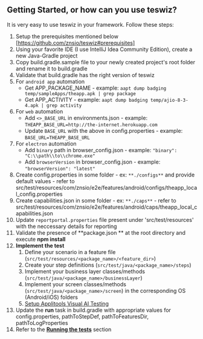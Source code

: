 ## Getting Started, or how can you use teswiz?
It is very easy to use teswiz in your framework.
Follow these steps:
1. Setup the prerequisites mentioned below [https://github.com/znsio/teswiz#prerequisites]
1. Using your favorite IDE (I use IntelliJ Idea Community Edition), create a new Java-Gradle project
1. Copy build.gradle.sample file to your newly created project's root folder and rename it to build.gradle
2. Validate that build.gradle has the right version of teswiz
1. For `android app` automation
   * Get APP_PACKAGE_NAME - example: `aapt dump badging temp/sampleApps/theapp.apk | grep package`
   * Get APP_ACTIVITY - example: `aapt dump badging temp/ajio-8-3-4.apk | grep activity`
1. For `web` automation
   * Add `<>_BASE_URL` in environments.json - example: `THEAPP_BASE_URL=http://the-internet.herokuapp.com`
   * Update `BASE_URL` with the above in config.properties - example: `BASE_URL=THEAPP_BASE_URL`
1. For `electron` automation
   * Add `binary` path in browser_config.json - example: `"binary": "C:\\path\\to\\chrome.exe"`
   * Add `browserVersion` in browser_config.json - example: `"browserVersion": "latest"`
1. Create config.properties in some folder - ex: `**./configs**` and provide default values - refer to src/test/resources/com/znsio/e2e/features/android/configs/theapp_local_config.properties
1. Create capabilities.json in some folder - ex: `**./caps**` - refer to src/test/resources/com/znsio/e2e/features/android/caps/theapp_local_capabilities.json
1. Update `reportportal.properties` file present under 'src/test/resources' with the neccessary details for reporting
1. Validate the presence of **package.json ** at the root directory and execute **npm install**
1. **Implement the test** 
   1. Define your scenario in a feature file (`src/test/resources/<package_name>/<feature_dir>`)
   2. Create your step definitions (`src/test/java/<package_name>/steps`)
   3. Implement your business layer classes/methods (`src/test/java/<package_name>/businessLayer`)
   3. Implement your screen classes/methods (`src/test/java/<package_name>/screen`) in the corresponding OS (Android/iOS) folders
   4. [Setup Applitools Visual AI Testing](RunningVisualTests-README.md) 
2. Update the **run** task in build.gradle with appropriate values for config.properties, pathToStepDef, pathToFeaturesDir, pathToLogProperties
1. Refer to the **[Running the tests](SampleTests-README.md)** section

